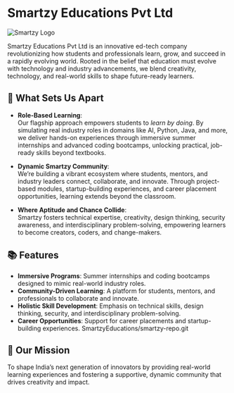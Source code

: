 # Smartzy Educations Pvt Ltd

![Smartzy Logo](https://avatars.githubusercontent.com/u/209226547?s=200&v=4) <!-- Replace with actual logo URL -->

Smartzy Educations Pvt Ltd is an innovative ed-tech company revolutionizing how students and professionals learn, grow, and succeed in a rapidly evolving world. Rooted in the belief that education must evolve with technology and industry advancements, we blend creativity, technology, and real-world skills to shape future-ready learners.

## 🚀 What Sets Us Apart

- **Role-Based Learning**:  
  Our flagship approach empowers students to *learn by doing*. By simulating real industry roles in domains like AI, Python, Java, and more, we deliver hands-on experiences through immersive summer internships and advanced coding bootcamps, unlocking practical, job-ready skills beyond textbooks.

- **Dynamic Smartzy Community**:  
  We’re building a vibrant ecosystem where students, mentors, and industry leaders connect, collaborate, and innovate. Through project-based modules, startup-building experiences, and career placement opportunities, learning extends beyond the classroom.

- **Where Aptitude and Chance Collide**:  
  Smartzy fosters technical expertise, creativity, design thinking, security awareness, and interdisciplinary problem-solving, empowering learners to become creators, coders, and change-makers.

## 📚 Features

- **Immersive Programs**: Summer internships and coding bootcamps designed to mimic real-world industry roles.
- **Community-Driven Learning**: A platform for students, mentors, and professionals to collaborate and innovate.
- **Holistic Skill Development**: Emphasis on technical skills, design thinking, security, and interdisciplinary problem-solving.
- **Career Opportunities**: Support for career placements and startup-building experiences.
SmartzyEducations/smartzy-repo.git

## 🌟 Our Mission

To shape India’s next generation of innovators by providing real-world learning experiences and fostering a supportive, dynamic community that drives creativity and impact.

